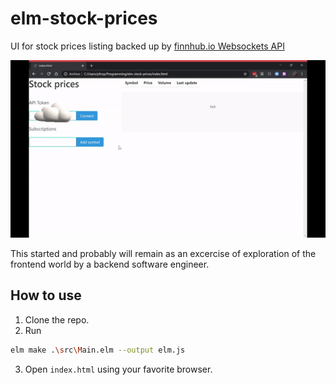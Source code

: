 # elm-stock-prices

UI for stock prices listing backed up by [finnhub.io Websockets API](https://finnhub.io/docs/api#websocket-price)

![Demo](https://raw.githubusercontent.com/pfcoperez/elm-stock-prices/master/demo.gif)

This started and probably will remain as an excercise of exploration of the frontend world by a backend software engineer.

## How to use

1. Clone the repo.
2. Run

```bash
elm make .\src\Main.elm --output elm.js
```

3. Open `index.html` using your favorite browser.
